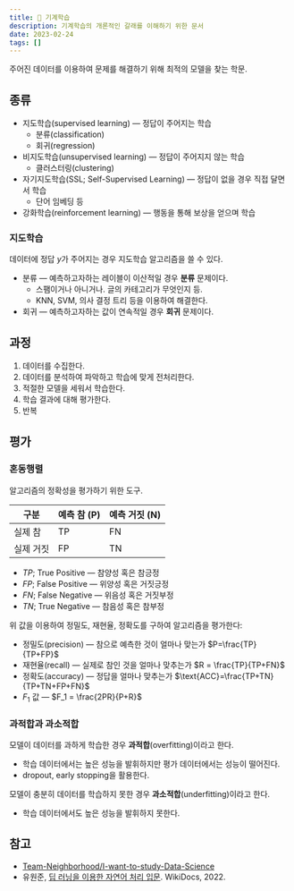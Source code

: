 ```yaml
---
title: 🤖 기계학습
description: 기계학습의 개론적인 갈래를 이해하기 위한 문서
date: 2023-02-24
tags: []
---
```


주어진 데이터를 이용하여 문제를 해결하기 위해 최적의 모델을 찾는 학문.

## 종류

- 지도학습(supervised learning) — 정답이 주어지는 학습
	- 분류(classification)
	- 회귀(regression)
- 비지도학습(unsupervised learning) — 정답이 주어지지 않는 학습
	- 클러스터링(clustering)
- 자기지도학습(SSL; Self-Supervised Learning) — 정답이 없을 경우 직접 달면서 학습
	- 단어 임베딩 등
- 강화학습(reinforcement learning) — 행동을 통해 보상을 얻으며 학습

### 지도학습

데이터에 정답 $y$가 주어지는 경우 지도학습 알고리즘을 쓸 수 있다.

- 분류 — 예측하고자하는 레이블이 이산적일 경우 **분류** 문제이다.
	- 스팸이거나 아니거나. 글의 카테고리가 무엇인지 등.
	- KNN, SVM, 의사 결정 트리 등을 이용하여 해결한다.
- 회귀 — 예측하고자하는 값이 연속적일 경우 **회귀** 문제이다.

## 과정

1. 데이터를 수집한다.
2. 데이터를 분석하여 파악하고 학습에 맞게 전처리한다.
3. 적절한 모델을 세워서 학습한다.
4. 학습 결과에 대해 평가한다.
5. 반복

## 평가

### 혼동행렬

알고리즘의 정확성을 평가하기 위한 도구.

| 구분      | 예측 참 (P) | 예측 거짓 (N) |
| --------- | ------- | --------- |
| 실제 참   | TP      | FN        | 
| 실제 거짓 | FP        |  TN         |

- $TP$; True Positive — 참양성 혹은 참긍정
- $FP$; False Positive — 위양성 혹은 거짓긍정
- $FN$; False Negative — 위음성 혹은 거짓부정
- $TN$; True Negative — 참음성 혹은 참부정

위 값을 이용하여 정밀도, 재현율, 정확도를 구하여 알고리즘을 평가한다:

- 정밀도(precision) — 참으로 예측한 것이 얼마나 맞는가
	$P=\frac{TP}{TP+FP}$
- 재현율(recall) — 실제로 참인 것을 얼마나 맞추는가
	$R = \frac{TP}{TP+FN}$
- 정확도(accuracy) — 정답을 얼마나 맞추는가
	$\text{ACC}=\frac{TP+TN}{TP+TN+FP+FN}$
- $F_1$ 값 — $F_1 = \frac{2PR}{P+R}$

### 과적합과 과소적합

모델이 데이터를 과하게 학습한 경우 **과적합**(overfitting)이라고 한다.
- 학습 데이터에서는 높은 성능을 발휘하지만 평가 데이터에서는 성능이 떨어진다.
- dropout, early stopping을 활용한다.

모델이 충분히 데이터를 학습하지 못한 경우 **과소적합**(underfitting)이라고 한다.
- 학습 데이터에서도 높은 성능을 발휘하지 못한다.

## 참고

- [Team-Neighborhood/I-want-to-study-Data-Science](https://github.com/Team-Neighborhood/I-want-to-study-Data-Science)
- 유원준, [딥 러닝을 이용한 자연어 처리 입문](https://wikidocs.net/book/2155). WikiDocs, 2022.